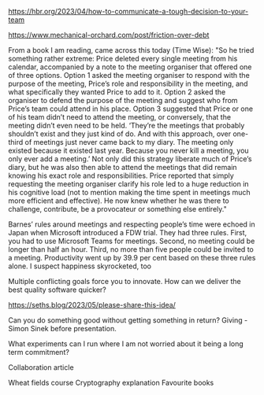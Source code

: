 
https://hbr.org/2023/04/how-to-communicate-a-tough-decision-to-your-team

https://www.mechanical-orchard.com/post/friction-over-debt


From a book I am reading, came across this today (Time Wise):
"So he tried something rather extreme: Price deleted every single meeting from his calendar, accompanied by a note to the meeting organiser that offered one of three options. Option 1 asked the meeting organiser to respond with the purpose of the meeting, Price’s role and responsibility in the meeting, and what specifically they wanted Price to add to it. Option 2 asked the organiser to defend the purpose of the meeting and suggest who from Price’s team could attend in his place. Option 3 suggested that Price or one of his team didn’t need to attend the meeting, or conversely, that the meeting didn’t even need to be held. ‘They’re the meetings that probably shouldn’t exist and they just kind of do. And with this approach, over one-third of meetings just never came back to my diary. The meeting only existed because it existed last year. Because you never kill a meeting, you only ever add a meeting.’ Not only did this strategy liberate much of Price’s diary, but he was also then able to attend the meetings that did remain knowing his exact role and responsibilities. Price reported that simply requesting the meeting organiser clarify his role led to a huge reduction in his cognitive load (not to mention making the time spent in meetings much more efficient and effective). He now knew whether he was there to challenge, contribute, be a provocateur or something else entirely."

Barnes’ rules around meetings and respecting people’s time were echoed in Japan when Microsoft introduced a FDW trial. They had three rules. First, you had to use Microsoft Teams for meetings. Second, no meeting could be longer than half an hour. Third, no more than five people could be invited to a meeting. Productivity went up by 39.9 per cent based on these three rules alone. I suspect happiness skyrocketed, too

Multiple conflicting goals force you to innovate. How can we deliver the best quality software quicker?

https://seths.blog/2023/05/please-share-this-idea/

Can you do something good without getting something in return? Giving - Simon Sinek before presentation.

What experiments can I run where I am not worried about it being a long term commitment?

Collaboration article


Wheat fields course
Cryptography explanation
Favourite books
